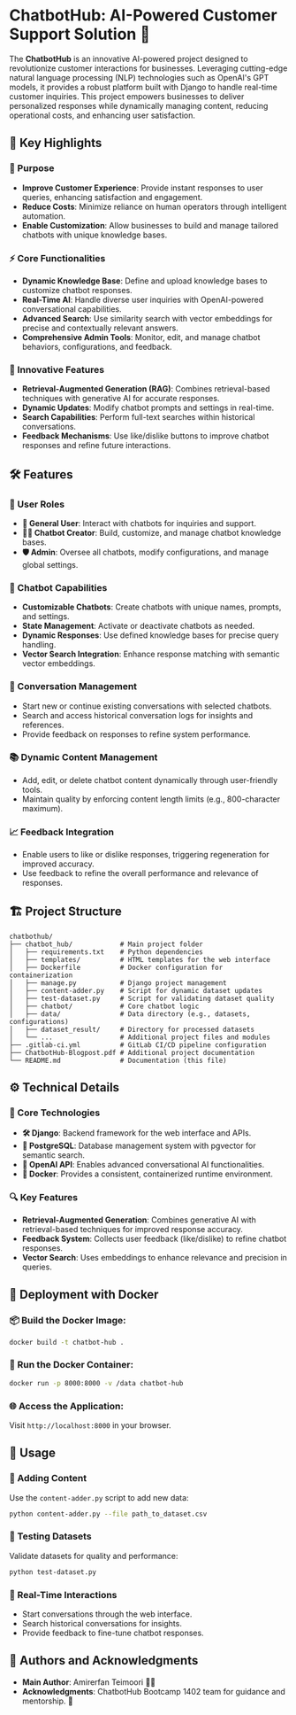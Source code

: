 # ChatbotHub: AI-Powered Customer Support Solution 🚀

The **ChatbotHub** is an innovative AI-powered project designed to revolutionize customer interactions for businesses. Leveraging cutting-edge natural language processing (NLP) technologies such as OpenAI's GPT models, it provides a robust platform built with Django to handle real-time customer inquiries. This project empowers businesses to deliver personalized responses while dynamically managing content, reducing operational costs, and enhancing user satisfaction.

## 🌟 Key Highlights
### 🎯 Purpose
- **Improve Customer Experience**: Provide instant responses to user queries, enhancing satisfaction and engagement.
- **Reduce Costs**: Minimize reliance on human operators through intelligent automation.
- **Enable Customization**: Allow businesses to build and manage tailored chatbots with unique knowledge bases.

### ⚡ Core Functionalities
- **Dynamic Knowledge Base**: Define and upload knowledge bases to customize chatbot responses.
- **Real-Time AI**: Handle diverse user inquiries with OpenAI-powered conversational capabilities.
- **Advanced Search**: Use similarity search with vector embeddings for precise and contextually relevant answers.
- **Comprehensive Admin Tools**: Monitor, edit, and manage chatbot behaviors, configurations, and feedback.

### 🌈 Innovative Features
- **Retrieval-Augmented Generation (RAG)**: Combines retrieval-based techniques with generative AI for accurate responses.
- **Dynamic Updates**: Modify chatbot prompts and settings in real-time.
- **Search Capabilities**: Perform full-text searches within historical conversations.
- **Feedback Mechanisms**: Use like/dislike buttons to improve chatbot responses and refine future interactions.

## 🛠️ Features
### 🔑 User Roles
- **👤 General User**: Interact with chatbots for inquiries and support.
- **👨‍💻 Chatbot Creator**: Build, customize, and manage chatbot knowledge bases.
- **🛡️ Admin**: Oversee all chatbots, modify configurations, and manage global settings.

### 🤖 Chatbot Capabilities
- **Customizable Chatbots**: Create chatbots with unique names, prompts, and settings.
- **State Management**: Activate or deactivate chatbots as needed.
- **Dynamic Responses**: Use defined knowledge bases for precise query handling.
- **Vector Search Integration**: Enhance response matching with semantic vector embeddings.

### 💬 Conversation Management
- Start new or continue existing conversations with selected chatbots.
- Search and access historical conversation logs for insights and references.
- Provide feedback on responses to refine system performance.

### 📚 Dynamic Content Management
- Add, edit, or delete chatbot content dynamically through user-friendly tools.
- Maintain quality by enforcing content length limits (e.g., 800-character maximum).

### 📈 Feedback Integration
- Enable users to like or dislike responses, triggering regeneration for improved accuracy.
- Use feedback to refine the overall performance and relevance of responses.

## 🏗️ Project Structure
```
chatbothub/
├── chatbot_hub/            # Main project folder
│   ├── requirements.txt    # Python dependencies
│   ├── templates/          # HTML templates for the web interface
│   ├── Dockerfile          # Docker configuration for containerization
│   ├── manage.py           # Django project management
│   ├── content-adder.py    # Script for dynamic dataset updates
│   ├── test-dataset.py     # Script for validating dataset quality
│   ├── chatbot/            # Core chatbot logic
│   ├── data/               # Data directory (e.g., datasets, configurations)
│   ├── dataset_result/     # Directory for processed datasets
│   └── ...                 # Additional project files and modules
├── .gitlab-ci.yml          # GitLab CI/CD pipeline configuration
├── ChatbotHub-Blogpost.pdf # Additional project documentation
└── README.md               # Documentation (this file)
```

## ⚙️ Technical Details
### 🌟 Core Technologies
- **🛠️ Django**: Backend framework for the web interface and APIs.
- **🐘 PostgreSQL**: Database management system with pgvector for semantic search.
- **🤖 OpenAI API**: Enables advanced conversational AI functionalities.
- **🐳 Docker**: Provides a consistent, containerized runtime environment.

### 🔍 Key Features
- **Retrieval-Augmented Generation**: Combines generative AI with retrieval-based techniques for improved response accuracy.
- **Feedback System**: Collects user feedback (like/dislike) to refine chatbot responses.
- **Vector Search**: Uses embeddings to enhance relevance and precision in queries.

## 🐳 Deployment with Docker
### 📦 Build the Docker Image:
```bash
docker build -t chatbot-hub .
```

### 🚀 Run the Docker Container:
```bash
docker run -p 8000:8000 -v /data chatbot-hub
```

### 🌐 Access the Application:
Visit `http://localhost:8000` in your browser.

## 🚀 Usage
### 📂 Adding Content
Use the `content-adder.py` script to add new data:
```bash
python content-adder.py --file path_to_dataset.csv
```

### 🧪 Testing Datasets
Validate datasets for quality and performance:
```bash
python test-dataset.py
```

### 💬 Real-Time Interactions
- Start conversations through the web interface.
- Search historical conversations for insights.
- Provide feedback to fine-tune chatbot responses.

## 🙌 Authors and Acknowledgments
- **Main Author**: Amirerfan Teimoori 👨‍💻
- **Acknowledgments**: ChatbotHub Bootcamp 1402 team for guidance and mentorship. 🙏
